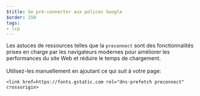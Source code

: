```yaml
---
$title: Se pré-connecter aux polices Google
$order: 150
tags:
- lcp
---
```


Les astuces de ressources telles que la `preconnect` sont des fonctionnalités prises en charge par les navigateurs modernes pour améliorer les performances du site Web et réduire le temps de chargement.<br><br> Utilisez-les manuellement en ajoutant ce qui suit à votre page:

```
<link href=https://fonts.gstatic.com rel="dns-prefetch preconnect" crossorigin>
```
